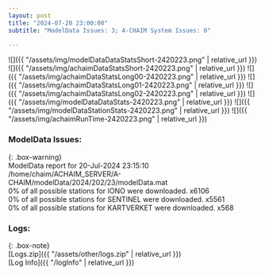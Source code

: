 ```yaml
---
layout: post
title: "2024-07-20 23:00:00"
subtitle: "ModelData Issues: 3; A-CHAIM System Issues: 0"

---
```


![]({{ "/assets/img/modelDataDataStatsShort-2420223.png" | relative_url }})
![]({{ "/assets/img/achaimDataStatsShort-2420223.png" | relative_url }})
![]({{ "/assets/img/achaimDataStatsLong00-2420223.png" | relative_url }})
![]({{ "/assets/img/achaimDataStatsLong01-2420223.png" | relative_url }})
![]({{ "/assets/img/achaimDataStatsLong02-2420223.png" | relative_url }})
![]({{ "/assets/img/modelDataDataStats-2420223.png" | relative_url }})
![]({{ "/assets/img/modelDataStationStats-2420223.png" | relative_url }})
![]({{ "/assets/img/achaimRunTime-2420223.png" | relative_url }})


### ModelData Issues:  
  
{: .box-warning}  
 ModelData report for 20-Jul-2024 23:15:10   
 /home/chaim/ACHAIM_SERVER/A-CHAIM/modelData/2024/202/23/modelData.mat   
 0% of all possible stations for IONO were downloaded. x6106   
 0% of all possible stations for SENTINEL were downloaded. x5561   
 0% of all possible stations for KARTVERKET were downloaded. x568   
  


### Logs:  
  
{: .box-note}  
[Logs.zip]({{ "/assets/other/logs.zip" | relative_url }})  
[Log Info]({{ "/logInfo" | relative_url }})  
